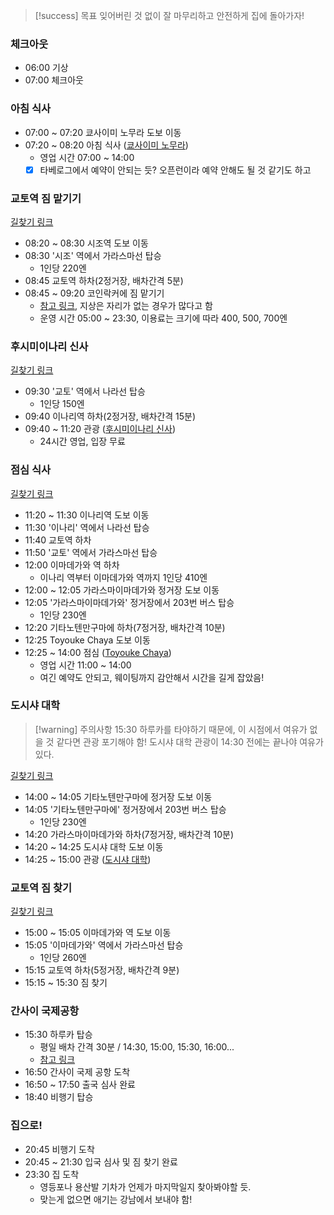 > [!success] 목표
> 잊어버린 것 없이 잘 마무리하고 안전하게 집에 돌아가자!

### 체크아웃
- 06:00 기상
- 07:00 체크아웃
### 아침 식사
- 07:00 ~ 07:20 쿄사이미 노무라 도보 이동
- 07:20 ~ 08:20 아침 식사 ([쿄사이미 노무라](https://www.google.co.kr/maps/place/Kyosaimi+Nomura/@35.0161202,135.7511464,14z/data=!3m1!5s0x600102d6dc6ef987:0xa9cdc4232cf35a00!4m6!3m5!1s0x6001089b23dd1247:0x3e21365e0fb24c18!8m2!3d35.0060471!4d135.7587177!16s%2Fg%2F11b8_v7ms6?entry=ttu&g_ep=EgoyMDI0MTEwNi4wIKXMDSoASAFQAw%3D%3D))
	- 영업 시간 07:00 ~ 14:00
	- [x] 타베로그에서 예약이 안되는 듯? 오픈런이라 예약 안해도 될 것 같기도 하고
### 교토역 짐 맡기기
[길찾기 링크](https://maps.app.goo.gl/KsW1aTpmZSLfpWoU7)
- 08:20 ~ 08:30 시조역 도보 이동
- 08:30 '시조' 역에서 가라스마선 탑승
	- 1인당 220엔
- 08:45 교토역 하차(2정거장, 배차간격 5분)
- 08:45 ~ 09:20 코인락커에 짐 맡기기
	- [참고 링크](https://blog.naver.com/smaywhjh/223640072668), 지상은 자리가 없는 경우가 많다고 함
	- 운영 시간 05:00 ~ 23:30, 이용료는 크기에 따라 400, 500, 700엔
### 후시미이나리 신사
[길찾기 링크](https://maps.app.goo.gl/GcjDYV8eZ8a6udNP8)
- 09:30 '교토' 역에서 나라선 탑승
	- 1인당 150엔
- 09:40 이나리역 하차(2정거장, 배차간격 15분)
- 09:40 ~ 11:20 관광 ([후시미이나리 신사](https://www.google.co.kr/maps/place/%ED%9B%84%EC%8B%9C%EB%AF%B8+%EC%9D%B4%EB%82%98%EB%A6%AC+%EC%8B%A0%EC%82%AC/@34.9743489,135.7604685,15z/data=!4m6!3m5!1s0x60010f153d2e6d21:0x7b1aca1c753ae2e9!8m2!3d34.9676945!4d135.7791876!16zL20vMDVsZHJt?entry=ttu&g_ep=EgoyMDI0MTEwNi4wIKXMDSoASAFQAw%3D%3D))
	- 24시간 영업, 입장 무료
### 점심 식사
[길찾기 링크](https://maps.app.goo.gl/oeZDUxjh7SXAr11YA)
- 11:20 ~ 11:30 이나리역 도보 이동
- 11:30 '이나리' 역에서 나라선 탑승
- 11:40 교토역 하차
- 11:50 '교토' 역에서 가라스마선 탑승
- 12:00 이마데가와 역 하차
	- 이나리 역부터 이마데가와 역까지 1인당 410엔
- 12:00 ~ 12:05 가라스마이마데가와 정거장 도보 이동
- 12:05 '가라스마이마데가와' 정거장에서 203번 버스 탑승
	- 1인당 230엔
- 12:20 기타노텐만구마에 하차(7정거장, 배차간격 10분)
- 12:25 Toyouke Chaya 도보 이동
- 12:25 ~ 14:00 점심 ([Toyouke Chaya](https://www.google.co.kr/maps/place/Toyouke+Chaya/@35.0278106,135.6593827,13z/am=t/data=!4m10!1m3!11m2!2skewB0rOOSW2wSz7VayM9cg!3e3!3m5!1s0x600107ec7d139cf3:0xd467567a4a31d498!8m2!3d35.0278106!4d135.7356004!16s%2Fg%2F1tg_fysz?entry=ttu&g_ep=EgoyMDI0MTEwNi4wIKXMDSoASAFQAw%3D%3D))
	- 영업 시간 11:00 ~ 14:00
	- 여긴 예약도 안되고, 웨이팅까지 감안해서 시간을 길게 잡았음!
### 도시샤 대학
> [!warning] 주의사항
> 15:30 하루카를 타야하기 때문에, 이 시점에서 여유가 없을 것 같다면 관광 포기해야 함!
> 도시샤 대학 관광이 14:30 전에는 끝나야 여유가 있다.

[길찾기 링크](https://maps.app.goo.gl/LRHpVmfYV1kKAfj77)
- 14:00 ~ 14:05 기타노텐만구마에 정거장 도보 이동
- 14:05 '기타노텐만구마에' 정거장에서 203번 버스 탑승
	- 1인당 230엔
- 14:20 가라스마이마데가와 하차(7정거장, 배차간격 10분)
- 14:20 ~ 14:25 도시샤 대학 도보 이동
- 14:25 ~ 15:00 관광 ([도시샤 대학](https://www.google.co.kr/maps/place/%EB%8F%84%EC%8B%9C%EC%83%A4+%EB%8C%80%ED%95%99/@35.0300916,135.7581134,17z/data=!3m1!4b1!4m6!3m5!1s0x60010871f6957ca1:0xd58996a9ee7ea648!8m2!3d35.0300916!4d135.7606883!16zL20vMDI0bWJo?entry=ttu&g_ep=EgoyMDI0MTEwNi4wIKXMDSoASAFQAw%3D%3D))
### 교토역 짐 찾기
[길찾기 링크](https://maps.app.goo.gl/XCtjZUqAS1YH7HCw7)
- 15:00 ~ 15:05 이마데가와 역 도보 이동
- 15:05 '이마데가와' 역에서 가라스마선 탑승
	- 1인당 260엔
- 15:15 교토역 하차(5정거장, 배차간격 9분)
- 15:15 ~ 15:30 짐 찾기
### 간사이 국제공항
- 15:30 하루카 탑승
	- 평일 배차 간격 30분 / 14:30, 15:00, 15:30, 16:00...
	- [참고 링크](https://blog.naver.com/dxsuckit69/223479218722)
- 16:50 간사이 국제 공항 도착
- 16:50 ~ 17:50 출국 심사 완료
- 18:40 비행기 탑승
### 집으로!
- 20:45 비행기 도착
- 20:45 ~ 21:30 입국 심사 및 짐 찾기 완료
- 23:30 집 도착
	- 영등포나 용산발 기차가 언제가 마지막일지 찾아봐야할 듯.
	- 맞는게 없으면 애기는 강남에서 보내야 함!